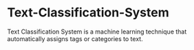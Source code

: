 # Text-Classification-System
Text Classification System is a machine learning technique that automatically assigns tags or categories to text.   
